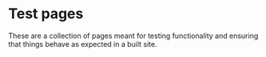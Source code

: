 # Test pages

These are a collection of pages meant for testing functionality and ensuring that things behave as expected in a built site.

